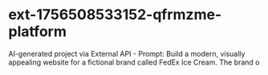 # ext-1756508533152-qfrmzme-platform
AI-generated project via External API - Prompt: Build a modern, visually appealing website for a fictional brand called FedEx Ice Cream. The brand o
